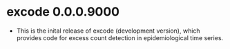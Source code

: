 # excode 0.0.0.9000

* This is the inital release of excode (development version), which provides code for excess count detection in epidemiological time series.
